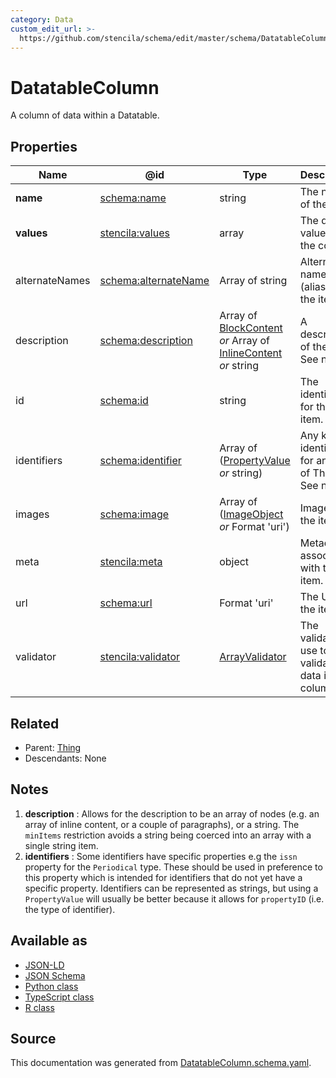 ```yaml
---
category: Data
custom_edit_url: >-
  https://github.com/stencila/schema/edit/master/schema/DatatableColumn.schema.yaml
---
```


# DatatableColumn

A column of data within a Datatable.

## Properties

| Name           | @id                                                             | Type                                                                                                 | Description                                                         | Inherited from                        |
| -------------- | --------------------------------------------------------------- | ---------------------------------------------------------------------------------------------------- | ------------------------------------------------------------------- | ------------------------------------- |
| **name**       | [schema:name](https://schema.org/name)                          | string                                                                                               | The name of the item.                                               | [Thing](Thing.md)                     |
| **values**     | [stencila:values](https://schema.stenci.la/values.jsonld)       | array                                                                                                | The data values of the column.                                      | [DatatableColumn](DatatableColumn.md) |
| alternateNames | [schema:alternateName](https://schema.org/alternateName)        | Array of string                                                                                      | Alternate names (aliases) for the item.                             | [Thing](Thing.md)                     |
| description    | [schema:description](https://schema.org/description)            | Array of [BlockContent](BlockContent.md) _or_ Array of [InlineContent](InlineContent.md) _or_ string | A description of the item. See note [1](#notes).                    | [Thing](Thing.md)                     |
| id             | [schema:id](https://schema.org/id)                              | string                                                                                               | The identifier for this item.                                       | [Entity](Entity.md)                   |
| identifiers    | [schema:identifier](https://schema.org/identifier)              | Array of ([PropertyValue](PropertyValue.md) _or_ string)                                             | Any kind of identifier for any kind of Thing. See note [2](#notes). | [Thing](Thing.md)                     |
| images         | [schema:image](https://schema.org/image)                        | Array of ([ImageObject](ImageObject.md) _or_ Format 'uri')                                           | Images of the item.                                                 | [Thing](Thing.md)                     |
| meta           | [stencila:meta](https://schema.stenci.la/meta.jsonld)           | object                                                                                               | Metadata associated with this item.                                 | [Entity](Entity.md)                   |
| url            | [schema:url](https://schema.org/url)                            | Format 'uri'                                                                                         | The URL of the item.                                                | [Thing](Thing.md)                     |
| validator      | [stencila:validator](https://schema.stenci.la/validator.jsonld) | [ArrayValidator](ArrayValidator.md)                                                                  | The validator to use to validate data in the column.                | [DatatableColumn](DatatableColumn.md) |

## Related

-   Parent: [Thing](Thing.md)
-   Descendants: None

## Notes

1.  **description** : Allows for the description to be an array of nodes (e.g. an array of inline content, or a couple of paragraphs), or a string. The `minItems` restriction avoids a string being coerced into an array with a single string item.
2.  **identifiers** : Some identifiers have specific properties e.g the `issn` property for the `Periodical` type. These should be used in preference to this property which is intended for identifiers that do not yet have a specific property. Identifiers can be represented as strings, but using a `PropertyValue` will usually be better because it allows for `propertyID` (i.e. the type of identifier).

## Available as

-   [JSON-LD](https://schema.stenci.la/DatatableColumn.jsonld)
-   [JSON Schema](https://schema.stenci.la/v1/DatatableColumn.schema.json)
-   [Python class](https://stencila.github.io/schema/py/docs/types.html#schema.types.DatatableColumn)
-   [TypeScript class](https://stencila.github.io/schema/ts/docs/interfaces/datatablecolumn.html)
-   [R class](https://cran.r-project.org/web/packages/stencilaschema/stencilaschema.pdf)

## Source

This documentation was generated from [DatatableColumn.schema.yaml](https://github.com/stencila/schema/blob/master/schema/DatatableColumn.schema.yaml).
